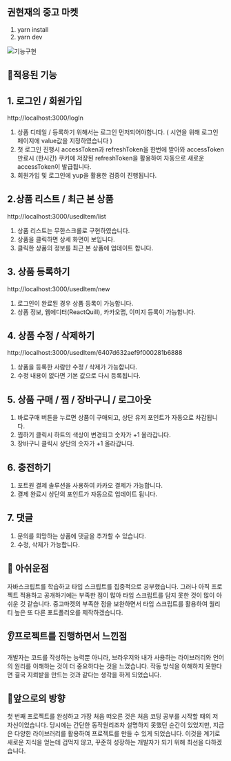 ## 권현재의 중고 마켓 

1. yarn install
2. yarn dev

![기능구현](https://user-images.githubusercontent.com/114847858/223586966-1a200fc4-5f4a-4cd9-b5ef-b2f6fe73f51d.gif)

## 📝적용된 기능 

## 1. 로그인 / 회원가입
http://localhost:3000/logIn

1. 상품 디테일 / 등록하기 위해서는 로그인 먼저되어야합니다. ( 시연을 위해 로그인 페이지에 value값을 지정하였습니다 )
2. 첫 로그인 진행시 accessToken과 refreshToken을 한번에 받아와 accessToken 만료시 (한시간) 쿠키에 저장된 refreshToken을 활용하여 자동으로 새로운 accessToken이 발급됩니다.
3. 회원가입 및 로그인에 yup을 활용한 검증이 진행됩니다.

## 2.상품 리스트 / 최근 본 상품
http://localhost:3000/usedItem/list

1. 상품 리스트는 무한스크롤로 구현하였습니다.
2. 상품을 클릭하면 상세 화면이 보입니다.
3. 클릭한 상품의 정보를 최근 본 상품에 업데이트 합니다.

## 3. 상품 등록하기
http://localhost:3000/usedItem/new

1. 로그인이 완료된 경우 상품 등록이 가능합니다.
2. 상품 정보, 웹에디터(ReactQuill), 카카오맵, 이미지 등록이 가능합니다.

## 4. 상품 수정 / 삭제하기
http://localhost:3000/usedItem/6407d632aef9f000281b6888

1. 상품을 등록한 사람만 수정 / 삭제가 가능합니다.
2. 수정 내용이 없다면 기본 값으로 다시 등록됩니다. 

## 5. 상품 구매 / 찜 / 장바구니 / 로그아웃

1. 바로구매 버튼을 누르면 상품이 구매되고, 상단 유저 포인트가 자동으로 차감됩니다. 
2. 찜하기 클릭시 하트의 색상이 변경되고 숫자가 +1 올라갑니다.
3. 장바구니 클릭시 상단의 숫자가 +1 올라갑니다.

## 6. 충전하기 

1. 포트원 결제 솔루션을 사용하여 카카오 결제가 가능합니다.
2. 결제 완료시 상단의 포인트가 자동으로 업데이트 됩니다.

## 7. 댓글 

1. 문의를 희망하는 상품에 댓글을 추가할 수 있습니다. 
2. 수정, 삭제가 가능합니다.



## 📌 아쉬운점
자바스크립트를 학습하고 타입 스크립트를 집중적으로 공부했습니다.
그러나 아직 프로젝트 적용하고 공개하기에는 부족한 점이 많아 타입 스크립트를 담지 못한 것이 많이 아쉬운 것 같습니다.
중고마켓의 부족한 점을 보완하면서 타입 스크립트를 활용하여 퀄리티 높은 또 다른 포트폴리오를 제작하겠습니다.

## 👂프로젝트를 진행하면서 느낀점
개발자는 코드를 작성하는 능력뿐 아니라, 브라우저와 내가 사용하는 라이브러리와 언어의 원리를 이해하는 것이 더 중요하다는 것을 느꼈습니다. 작동 방식을 이해하지 못한다면 결국 지뢰밭을 만드는 것과 같다는 생각을 하게 되었습니다.

## 🏃앞으로의 방향
첫 번째 프로젝트를 완성하고 가장 처음 떠오른 것은 처음 코딩 공부를 시작할 때의 저 자신이었습니다.
당시에는 간단한 동작원리조차 설명하지 못했던 순간이 있었지만, 지금은 다양한 라이브러리를 활용하여 프로젝트를 만들 수 있게 되었습니다.
이것을 계기로 새로운 지식을 얻는데 겁먹지 않고, 꾸준히 성장하는 개발자가 되기 위해 최선을 다하겠습니다.
